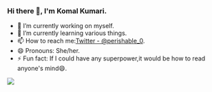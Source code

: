 ### Hi there 👋, I'm Komal Kumari.

- 🔭 I’m currently working on myself.
- 🌱 I’m currently learning various things.
- 📫 How to reach me:[Twitter - @perishable_0](https://twitter.com/perishable_0).
- 😄 Pronouns: She/her.
- ⚡ Fun fact: If I could have any superpower,it would be how to read anyone's mind😄.
<img src="https://i.pinimg.com/236x/65/4c/30/654c30845c866df80cf93bad1ad06d32.jpg">
